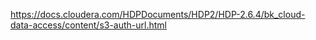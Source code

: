 https://docs.cloudera.com/HDPDocuments/HDP2/HDP-2.6.4/bk_cloud-data-access/content/s3-auth-url.html
